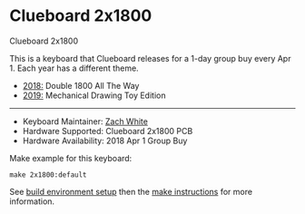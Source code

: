 # Clueboard 2x1800

Clueboard 2x1800

This is a keyboard that Clueboard releases for a 1-day group buy every Apr 1. Each year has a different theme.

- [2018:](2018/) Double 1800 All The Way
- [2019:](2019/) Mechanical Drawing Toy Edition

----

- Keyboard Maintainer: [Zach White](https://github.com/skullydazed)
- Hardware Supported: Clueboard 2x1800 PCB
- Hardware Availability: 2018 Apr 1 Group Buy

Make example for this keyboard:

    make 2x1800:default

See [build environment setup](https://docs.qmk.fm/#/getting_started_build_tools) then the [make instructions](https://docs.qmk.fm/#/getting_started_make_guide) for more information.
